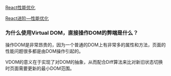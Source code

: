 [React性能优化](https://segmentfault.com/a/1190000006254212)

[React进阶—性能优化](https://segmentfault.com/a/1190000008925295)

### 为什么使用Virtual DOM，直接操作DOM的弊端是什么？

操作DOM是非常昂贵的，因为一个普通的DOM上有非常多的属性和方法，页面的性能问题很多都是由DOM操作引起的。

VDOM的意义在于实现了对DOM的抽象，从而配合Diff算法来比对新旧状态切换时页面需要更新的最小DOM范围。
